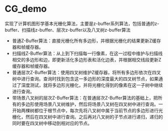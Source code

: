 # CG_demo
实现了计算机图形学基本光栅化算法，主要是z-buffer系列算法，包括普通的z-buffer、扫描线z-buffer、层次z-buffer以及八叉树z-buffer算法
- 普通Z-Buffer算法：直接光栅化所有多边形，并根据光栅化的结果更新Z缓存器和帧缓存器。
- 扫描线Z-Buffer算法：从上到下扫描每一行像素，在这一过程中维护与扫描线相交的多边形和边，即更新活化多边形表和活化边表，并根据相交线段更新Z缓存器和帧缓存器。
- 普通层次Z-Buffer算法：使用四叉树维护Z缓存器，将所有多边形依次在四叉树中进行查询。查询时找到包含这一多边形的深度最大的四叉树节点，如果通过了深度测试，就将多边形光栅化，并将光栅化得到的像素在这一子树中继续进行查询。
- 带场景八叉树的层次Z-Buffer算法：在普通层次Z-Buffer算法的基础上，把所有的多边形使用场景八叉树维护，然后将场景八叉树在四叉树中进行查询。一开始两棵树都位于根节点中，每次先将八叉树中属于当前节点的多边形进行光栅化，然后在四叉树中进行查询。之后再对八叉树的子节点进行递归，递归的同时要在四叉树中移动到相对应的节点。
